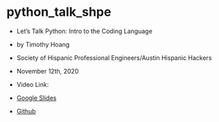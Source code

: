 # python_talk_shpe

- Let’s Talk Python: Intro to the Coding Language
- by Timothy Hoang
- Society of Hispanic Professional Engineers/Austin Hispanic Hackers
- November 12th, 2020

- Video Link: <tbd>
- [Google Slides](https://docs.google.com/presentation/d/1Kiwb1npDhaCeL4b7mH5KmGeIo2vqXaT3Ch-oOCfIfj4/edit?usp=sharing)
- [Github](https://github.com/timh1203/python_talk_shpe)